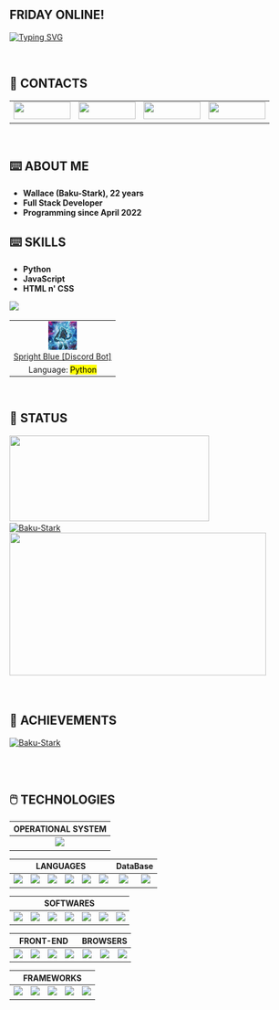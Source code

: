 ## FRIDAY ONLINE!

[![Typing SVG](https://readme-typing-svg.herokuapp.com?font=Kanit&multiline=true&height=75&lines=%22A+imagina%C3%A7%C3%A3o+%C3%A9+mais+importante+que+;o+conhecimento.%22;---+Albert+Einstein)](https://git.io/typing-svg)

<br>

## **📱 CONTACTS**

<div align="center">
  <table>
    <tr>
      <td>
        <a href="https://twitter.com/Walleemc2"><img src="https://img.shields.io/badge/Twitter-1DA1F2?style=for-the-badge&logo=twitter&logoColor=FFFFFF&color=111111" height="30" width="100"/></a>
      </td>
      <td>
        <a href="https://www.linkedin.com/in/wallace-freitas-92a2061b6/"><img src="https://img.shields.io/badge/LinkedIn-0077B5?style=for-the-badge&logo=linkedin&logoColor=FFFFFF&color=111111" height="30" width="100"/></a>
      </td>
      <td>
        <a href="https://instagram.com/wallace_emc2"><img src="https://img.shields.io/badge/-Instagram-6610F2?style=for-the-badge&logo=Instagram&logoColor=FFFFFF&color=111111" height="30" width="100"/></a>
      </td>
      <td>
        <a href="https://www.reddit.com/user/StarkBakuha"><img src="https://img.shields.io/badge/Reddit-FF4500?style=for-the-badge&logo=reddit&logoColor=FFFFFF&color=111111" height="30" width="100"/></a>
      </td>
    </tr>
  </table>
</div>

<br>

## **⌨️ ABOUT ME**
* **Wallace (Baku-Stark), 22 years**
* **Full Stack Developer**
* **Programming since April 2022**

## **⌨️ SKILLS**
* **Python**
* **JavaScript**
* **HTML n' CSS**

<a href="https://baku-stark.github.io/Portfolio-Wallace/indexBaku.html"><img src="https://img.shields.io/badge/Portfolio-%23000000.svg?style=for-the-badge&logo=firefox&logoColor=#FF7139"/></a>

<table>
  <tr align="center">
    <td>
      <img height="50" src="img/SprightBlue-Icon.png"/>
      <br>
      <a
          href="https://discord.com/api/oauth2/authorize?client_id=1055540316725313626&permissions=8&scope=applications.commands%20bot"
      >Spright Blue [Discord Bot]
      </a>
    </td>
  </tr>
  <tr align="center">
    <td>
      Language: <mark>Python</mark>
    </td>
  </tr>
</table>

<br>

## **📝 STATUS**

<div align="left">
  <a href="https://github.com/Baku-Stark">
    <img height="150em" width="350em" src="https://github-readme-stats.vercel.app/api?username=Baku-Stark&show_icons=true&theme=tokyonight&include_all_commits=true&count_private=true"/>
  </a>
  <br>
  <a href="http://www.github.com/Baku-Stark">
    <img height="150em" width="350em" src="https://github-readme-streak-stats.herokuapp.com/?user=Baku-Stark&theme=tokyonight" alt="Baku-Stark"/>
  </a>
  <br>
  <a href="https://github.com/Baku-Stark">
    <img height="250em" width="450em" src="https://github-readme-stats.vercel.app/api/top-langs/?username=Baku-Stark&layout=compact&langs_count=7&theme=tokyonight"/>
  </a>
</div>

<br>
<br>

## **🏅 ACHIEVEMENTS**

<p align="left"> <a href="https://github.com/ryo-ma/github-profile-trophy"><img src="https://github-profile-trophy.vercel.app/?username=Baku-Stark" alt="Baku-Stark" /></a> </p>

<br>
<br>

## **🖱️ TECHNOLOGIES**

<div align="left">
  <table>
    <thead>
      <tr align="center">
        <th colspan="1">OPERATIONAL SYSTEM</th>
      </tr>
    </thead>
    <tr align="center">
      <td>
        <img height=40 src="https://cdn.jsdelivr.net/gh/devicons/devicon/icons/windows8/windows8-original.svg" />
      </td>
    </tr>
  </table>

  <table>
    <thead>
      <tr align="center">
        <th colspan="6">LANGUAGES</th>
        <th colspan="2">DataBase</th>
      </tr>
    </thead>
    <tr align="center">
      <td> 
        <img height=40 src="https://cdn.jsdelivr.net/gh/devicons/devicon/icons/javascript/javascript-plain.svg"/> 
      </td>
      <td>
          <img height=40 src="https://cdn.jsdelivr.net/gh/devicons/devicon/icons/typescript/typescript-plain.svg" />
        </td>
      <td> 
        <img height=40 src="https://cdn.jsdelivr.net/gh/devicons/devicon/icons/markdown/markdown-original.svg"/> 
      </td>
      <td> 
        <img height=40 src="https://cdn.jsdelivr.net/gh/devicons/devicon/icons/python/python-original.svg"/> 
      </td>
      <td>
        <img height=40 src="https://cdn.jsdelivr.net/gh/devicons/devicon/icons/php/php-plain.svg"/> 
      </td>
      <td> 
        <img height=40 src="https://cdn.jsdelivr.net/gh/devicons/devicon/icons/cplusplus/cplusplus-plain.svg"/> 
      </td>
      <!--TABELA DATABASE-->
      <td> 
        <img height=50 src="https://cdn.jsdelivr.net/gh/devicons/devicon/icons/mysql/mysql-original-wordmark.svg"/> 
      </td>
      <td>
        <img height=50 src="https://cdn.jsdelivr.net/gh/devicons/devicon/icons/sqlite/sqlite-original-wordmark.svg" />
      </td>
    </tr>
  </table>
  
  <table>
    <thead>
      <tr align="center">
        <th colspan="7">SOFTWARES</th>
      </tr>
    </thead>
    <tr align="center">
      <td>
        <img height=40 src="https://cdn.jsdelivr.net/gh/devicons/devicon/icons/nodejs/nodejs-original.svg" />
      </td>
      <td>
        <img height=40 src="https://cdn.jsdelivr.net/gh/devicons/devicon/icons/vscode/vscode-original.svg" />
      </td>
      <td>
        <img height=40 src="https://cdn.jsdelivr.net/gh/devicons/devicon/icons/visualstudio/visualstudio-plain.svg" />
      </td>
      <td>
        <img height=40 src="https://cdn.jsdelivr.net/gh/devicons/devicon/icons/pycharm/pycharm-original.svg" />
      </td>
      <td>
        <img height=40 src="https://cdn.jsdelivr.net/gh/devicons/devicon/icons/github/github-original-wordmark.svg" />
      </td>
      <td>
        <img height=40 src="https://cdn.jsdelivr.net/gh/devicons/devicon/icons/git/git-original.svg" />
      </td>
      <td>
        <img height=40 src="https://cdn.jsdelivr.net/gh/devicons/devicon/icons/gimp/gimp-plain-wordmark.svg" />
      </td>
    </tr>
  </table>

  <table>
    <thead>
      <tr align="center">
        <th colspan="4">FRONT-END</th>
        <th colspan="3">BROWSERS</th>
      </tr>
    </thead>
    <tbody>
      <tr align="center">
        <td> 
          <img height=40 src="https://cdn.jsdelivr.net/gh/devicons/devicon/icons/css3/css3-original.svg"/>
        </td>
        <td> 
          <img height=40 src="https://cdn.jsdelivr.net/gh/devicons/devicon/icons/html5/html5-original.svg"/> 
        </td>
        <td> 
          <img height=40 src="https://cdn.jsdelivr.net/gh/devicons/devicon/icons/bootstrap/bootstrap-original.svg"/>
        </td>
        <td>
          <img height=40 src="https://cdn.jsdelivr.net/gh/devicons/devicon/icons/sass/sass-original.svg"/>
        </td>
        <!--TABELA BROWSERS-->
        <td>
          <img height=40 src="https://cdn.jsdelivr.net/gh/devicons/devicon/icons/ie10/ie10-original.svg" />
        </td>
        <td>
          <img height=40 src="https://cdn.jsdelivr.net/gh/devicons/devicon/icons/chrome/chrome-plain.svg" />
        </td>
        <td>
          <img height=40 src="https://cdn.jsdelivr.net/gh/devicons/devicon/icons/firefox/firefox-plain.svg" />
        </td>
      </tr>
    </tbody>
  </table>

  <table>
    <thead>
      <tr align="center">
        <th colspan="5">FRAMEWORKS</th>
      </tr>
    </thead>
    <tbody>
      <tr align="center">
        <td>
          <img height=40 src="https://cdn.jsdelivr.net/gh/devicons/devicon/icons/react/react-original.svg" />
        </td>
        <td>
          <img height=40 src="https://cdn.jsdelivr.net/gh/devicons/devicon/icons/angularjs/angularjs-plain.svg" />
        </td>
        <td>
          <img height=40 src="https://cdn.jsdelivr.net/gh/devicons/devicon/icons/vuejs/vuejs-original.svg" />
        </td>
        <td>
          <img height=40 src="https://cdn.jsdelivr.net/gh/devicons/devicon/icons/django/django-plain.svg" />
        </td>
        <td>
          <img height=40 src="https://cdn.jsdelivr.net/gh/devicons/devicon/icons/flask/flask-original.svg" />
        </td>
      </tr>
    </tbody>
  </table>
</div>

